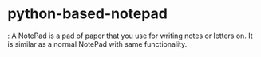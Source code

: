# python-based-notepad
: A NotePad is a pad of paper that you use for writing notes or letters on. It is similar as a normal NotePad with same functionality.
